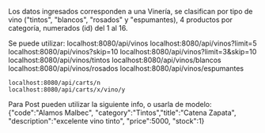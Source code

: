 Los datos ingresados corresponden a una Vinería, se clasifican por tipo de vino ("tintos", "blancos", "rosados" y "espumantes), 4 productos por categoría, numerados (id) del 1 al 16.

Se puede utilizar:
    localhost:8080/api/vinos
    localhost:8080/api/vinos?limit=5
    localhost:8080/api/vinos?skip=10
    localhost:8080/api/vinos?limit=3&skip=10
    localhost:8080/api/vinos/tintos
    localhost:8080/api/vinos/blancos
    localhost:8080/api/vinos/rosados
    localhost:8080/api/vinos/espumantes

    localhost:8080/api/carts/n
    localhost:8080/api/carts/x/vino/y

Para Post pueden utilizar la siguiente info, o usarla de modelo:
{"code":"Alamos Malbec", "category":"Tintos","title":"Catena Zapata", "description":"excelente vino tinto", "price":5000, "stock":1}